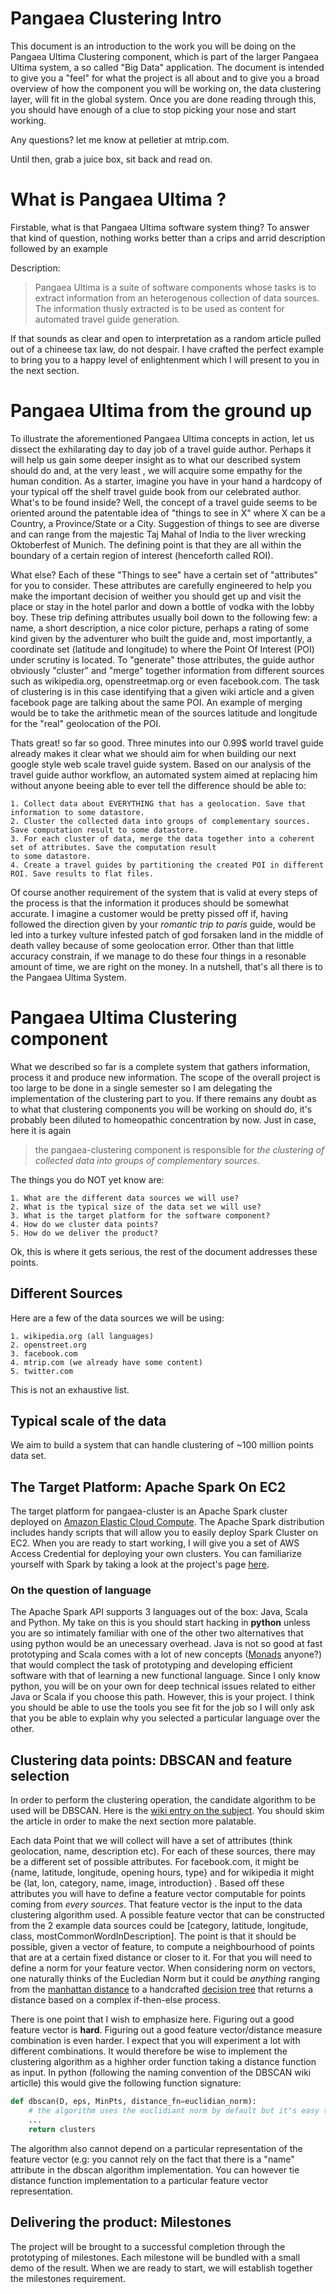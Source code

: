 Pangaea Clustering Intro
========================
This document is an introduction to the work you will be doing on the Pangaea Ultima Clustering component, which is 
part of the larger Pangaea Ultima system, a so called "Big Data" application. The document is intended to give you a 
"feel" for what the project is all about and to give you a broad overview of how the component you will be working on, 
the data clustering layer, will fit in the global system. Once you are done reading through this, you should
have enough of a clue to stop picking your nose and start working.

Any questions? let me know at pelletier at mtrip.com.

Until then, grab a juice box, sit back and read on.

# What is Pangaea Ultima ?
Firstable, what is that Pangaea Ultima software system thing? To answer that kind of question, nothing works better than a 
crips and arrid description followed by an example

Description: 
> Pangaea Ultima is a suite of software components whose tasks is to extract information from an 
> heterogenous collection of data sources. The information thusly extracted is to be used as content for automated 
> travel guide generation. 

If that sounds as clear and open to interpretation as a random article pulled out of a chineese tax law, do not 
despair. I have crafted the perfect example to bring you to a happy level of enlightenment which I will present to you
in the next section. 

# Pangaea Ultima from the ground up
To illustrate the aforementioned Pangaea Ultima concepts in action, let us dissect the exhilarating day to day job of a
travel guide 
author. Perhaps it will help us gain some deeper insight as to what our described system should do and, at the very least
, we will acquire some empathy for the human condition. As a starter, 
imagine you have in your hand a hardcopy of your typical off the 
shelf travel guide book from our celebrated author. What's to be found inside? Well, the concept of a travel guide 
seems to be oriented around the
patentable idea of "things to see in X" where X can be a Country, a Province/State or a City. Suggestion of things to 
see are diverse and can range from the majestic Taj Mahal of India to the liver wrecking Oktoberfest of 
Munich. The defining point is that they are all within the boundary of a certain region of 
interest (henceforth called ROI). 

What else? Each of these "Things to see" have a certain set of "attributes" for you to consider. These attributes are
carefully engineered to help you make the 
important decision of weither you should get up and visit the place or stay in the hotel parlor and down a bottle
of vodka with the lobby boy. These trip defining attributes usually boil down to the following few: a name, 
a short description, 
a nice color picture, perhaps a rating of some kind given by the adventurer who built the guide and, most importantly, 
a coordinate set (latitude and longitude) to where the Point Of Interest (POI) under scrutiny is located. To "generate" 
those attributes,
the guide author obviously "cluster" and "merge" together information from different sources such as wikipedia.org, 
openstreetmap.org or even facebook.com. The task of clustering is in this case identifying that a given wiki article
and a given facebook page are talking about the same POI. An example of merging would be to take the arithmetic
mean of the sources latitude and longitude for the "real" geolocation of the POI.

Thats great! so far so good. Three minutes into our 0.99$ world travel guide already makes it clear what we should aim 
for when building our next google style web scale travel guide system. Based on our analysis of the travel guide
author workflow, an automated system aimed at replacing him without anyone beeing able to ever tell the difference 
should be able to:

    1. Collect data about EVERYTHING that has a geolocation. Save that information to some datastore.
    2. Cluster the collected data into groups of complementary sources. Save computation result to some datastore.
    3. For each cluster of data, merge the data together into a coherent set of attributes. Save the computation result
    to some datastore.
    4. Create a travel guides by partitioning the created POI in different ROI. Save results to flat files.

Of course another requirement of the system that is valid at every steps of the process is that the information it 
produces should be somewhat accurate. I imagine a customer would be pretty pissed off if, having followed the direction 
given by your 
*romantic trip to paris* guide, would be led into a turkey vulture infested patch of god forsaken land in the middle 
of death valley because of some geolocation error. Other than that little accuracy constrain, if we manage to do these 
four things in a resonable amount of time, we are right on the money. In a nutshell, that's all there is to the 
Pangaea Ultima System.

# Pangaea Ultima Clustering component
What we described so far is a complete system that gathers information, process it and produce new information.
The scope of the overall project is too large to be done in a single semester so I am delegating the implementation
of the clustering part to you. If there remains any doubt as to what that clustering components you will be working on 
should do, it's probably been diluted to homeopathic concentration by now. Just in case, here it is again

> the pangaea-clustering component is responsible for 
> *the clustering of collected data into groups of complementary sources*. 

The things you do NOT yet know are: 

    1. What are the different data sources we will use?
    2. What is the typical size of the data set we will use?
    3. What is the target platform for the software component?
    4. How do we cluster data points?
    5. How do we deliver the product?

Ok, this is where it gets serious, the rest of the document addresses these points.

## Different Sources
Here are a few of the data sources we will be using:

    1. wikipedia.org (all languages)
    2. openstreet.org
    3. facebook.com
    4. mtrip.com (we already have some content)
    5. twitter.com

This is not an exhaustive list.

## Typical scale of the data
We aim to build a system that can handle clustering of ~100 million points data set.

## The Target Platform: Apache Spark On EC2
The target platform for pangaea-cluster is an Apache Spark cluster deployed on [Amazon Elastic Cloud Compute](http://en.wikipedia.org/wiki/Amazon_Elastic_Compute_Cloud).
The Apache Spark distribution includes handy scripts that will allow you to easily deploy Spark Cluster on EC2.
When you are ready to start working, I will give you a set of AWS Access Credential for deploying your own clusters.
You can familiarize yourself with Spark by taking a look at the project's page [here](https://spark.apache.org/).

### On the question of language
The Apache Spark API supports 3 languages out of the box: Java, Scala and Python. My take on this is you should start 
hacking in **python** unless you are so intimately familiar with one of the other two alternatives that using python 
would be an unecessary overhead. Java is not so good at fast prototyping and Scala comes with a lot of new concepts 
([Monads](http://en.wikipedia.org/wiki/Monad_(functional_programming)) anyone?) that would complect the task of 
prototyping and developing efficient software with that of learning a new functional language. Since I only know
python, you will be on your own for deep technical issues related to either Java or Scala if you choose this path.
However, this is your project. I think you should be able to use the tools you see fit for the job so I will only ask
that you be able to explain why you selected a particular language over the other.

## Clustering data points: DBSCAN and feature selection
In order to perform the clustering operation, the candidate algorithm to be used will be DBSCAN. Here is the [wiki
entry on the subject](http://en.wikipedia.org/wiki/DBSCAN). You should skim the article in order to make the next 
section more palatable.

Each data Point that we will collect will have a set of attributes (think geolocation, name, description etc). For 
each of these sources, there may be a different set of possible attributes. For facebook.com, it might be {name, 
latitude, longitude, opening hours, type} and for wikipedia it might be {lat, lon, category, name, image, introduction}
. Based off these attributes you will have to define a feature vector computable for points coming from 
*every sources*.  That feature vector is the input to the data clustering algorithm used. A possible feature vector 
that can be constructed from the 2 example data sources could be 
[category, latitude, longitude, class, mostCommonWordInDescription]. The point is that it should be possible, given a 
vector of feature, to compute a neighbourhood of points that are at a certain fixed distance or closer to it. 
For that you will need to define a norm for your feature vector. When considering norm on vectors, one naturally thinks
of the Eucledian Norm but it could be *anything* ranging from the 
[manhattan distance](http://en.wikipedia.org/wiki/Taxicab_geometry) to a handcrafted 
[decision tree](http://en.wikipedia.org/wiki/Decision_tree) that returns a distance based on a complex if-then-else 
process.

There is one point that I wish to emphasize here. Figuring out a good feature vector is **hard**. Figuring out a
good feature vector/distance measure combination is even harder. I expect that you will experiment a lot with 
different combinations. It would therefore be wise to implement the clustering algorithm as a highher order function
taking a distance function as input. In python (following the naming convention of the DBSCAN wiki articlle) this would 
give the following function signature:

```python
def dbscan(D, eps, MinPts, distance_fn=euclidian_norm):
    # the algorithm uses the euclidiant norm by default but it's easy to switch distance function.
    ...
    return clusters
```

The algorithm also cannot depend on a particular representation of the feature vector (e.g: you cannot rely on the
fact that there is a "name" attribute in the dbscan algorithm implementation. You can however tie distance function
implementation to a particular feature vector representation.

## Delivering the product: Milestones
The project will be brought to a successful completion through the prototyping of milestones. Each milestone will be 
bundled with a small demo of the result. When we are ready to start, we will establish together the milestones 
requirement.



